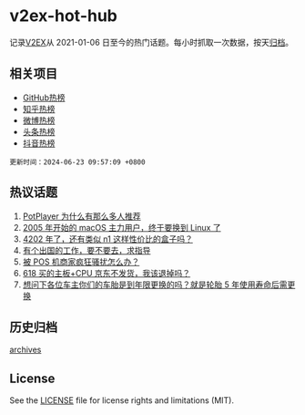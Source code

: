 # v2ex-hot-hub

 记录[V2EX](https://www.v2ex.com/)从 2021-01-06 日至今的热门话题。每小时抓取一次数据，按天[归档](archives)。
 
 ## 相关项目

- [GitHub热榜](https://github.com/it985/github-hot-hub)
- [知乎热榜](https://github.com/it985/zhihu-hot-hub)
- [微博热榜](https://github.com/it985/weibo-hot-hub)
- [头条热榜](https://github.com/it985/toutiao-hot-hub)
- [抖音热榜](https://github.com/it985/douyin-hot-hub)


 `更新时间：2024-06-23 09:57:09 +0800`

## 热议话题

1. [PotPlayer 为什么有那么多人推荐](https://www.v2ex.com/t/1051681)
1. [2005 年开始的 macOS 主力用户，终于要换到 Linux 了](https://www.v2ex.com/t/1051677)
1. [4202 年了，还有类似 n1 这样性价比的盒子吗？](https://www.v2ex.com/t/1051679)
1. [有个出国的工作，要不要去，求指导](https://www.v2ex.com/t/1051735)
1. [被 POS 机商家疯狂骚扰怎么办？](https://www.v2ex.com/t/1051675)
1. [618 买的主板+CPU 京东不发货，我该退掉吗？](https://www.v2ex.com/t/1051657)
1. [想问下各位车主你们的车胎是到年限更换的吗？就是轮胎 5 年使用寿命后需更换](https://www.v2ex.com/t/1051660)

## 历史归档

[archives](archives)

## License

See the [LICENSE](LICENSE) file for license rights and limitations (MIT).
